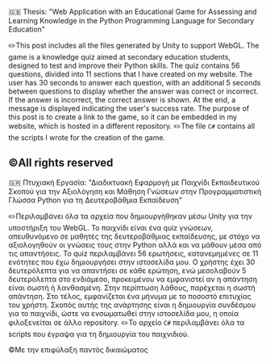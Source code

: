 :gb: Thesis: "Web Application with an Educational Game for Assessing and Learning Knowledge in the Python Programming Language for Secondary Education"

✏️This post includes all the files generated by Unity to support WebGL. The game is a knowledge quiz aimed at secondary education students, designed to test and improve their Python skills. The quiz contains 56 questions, divided into 11 sections that I have created on my website. The user has 30 seconds to answer each question, with an additional 5 seconds between questions to display whether the answer was correct or incorrect. If the answer is incorrect, the correct answer is shown. At the end, a message is displayed indicating the user's success rate. The purpose of this post is to create a link to the game, so it can be embedded in my website, which is hosted in a different repository.
✏️The file `C#` contains all the scripts I wrote for the creation of the game.

©️All rights reserved
----------------------------------------------------------------------------------------------------------------------------------------------------------------------
:greece: Πτυχιακή Εργασία: "Διαδικτυακή Εφαρμογή με Παιχνίδι Εκπαιδευτικού Σκοπού για την Αξιολόγηση και Μάθηση Γνώσεων στην Προγραμματιστική Γλώσσα Python για τη Δευτεροβάθμια Εκπαίδευση"

✏️Περιλαμβάνει όλα τα αρχεία που δημιουργήθηκαν μέσω Unity για την υποστήριξη του WebGL. Το παιχνίδι είναι ένα quiz γνώσεων, απευθυνόμενο σε μαθητές της δευτεροβάθμιας εκπαίδευσης, με στόχο να αξιολογηθούν οι γνώσεις τους στην Python αλλά και να μάθουν μέσα από τις απαντήσεις. Το quiz περιλαμβάνει 56 ερωτήσεις, κατανεμημένες σε 11 ενότητες που έχω δημιουργήσει στην ιστοσελίδα μου. Ο χρήστης έχει 30 δευτερόλεπτα για να απαντήσει σε κάθε ερώτηση, ενώ μεσολαβούν 5 δευτερόλεπτα στο ενδιάμεσο, προκειμένου να εμφανιστεί αν η απάντηση είναι σωστή ή λανθασμένη. Στην περίπτωση λάθους, παρέχεται η σωστή απάντηση. Στο τέλος, εμφανίζεται ένα μήνυμα με το ποσοστό επιτυχίας του χρήστη. Σκοπός αυτής της ανάρτησης είναι η δημιουργία συνδέσμου για το παιχνίδι, ώστε να ενσωματωθεί στην ιστοσελίδα μου, η οποία φιλοξενείται σε άλλο repository.
✏️Το αρχείο `C#` περιλαμβάνει όλα τα scripts που έγραψα για τη δημιουργία του παιχνιδιού.



©️Με την επιφύλαξη παντός δικαιώματος
